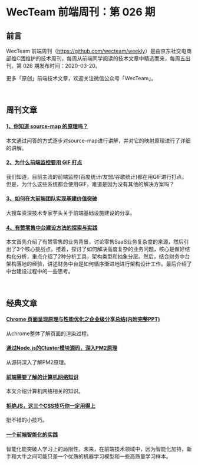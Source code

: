 
# WecTeam 前端周刊：第 026 期

## 前言

WecTeam 前端周刊（<https://github.com/wecteam/weekly>）是由京东社交电商部维C团维护的技术周刊，每周从前端同学阅读的技术文章中精选而来，每周五出刊。第 026 期发布时间：2020-03-20。

更多「原创」前端技术文章，欢迎关注微信公众号「WecTeam」。

<br>

## 周刊文章

#### [1、你知道 source-map 的原理吗？](https://mp.weixin.qq.com/s/9QagQ0Z8grUqsSHaC588xA)

本文通过问答的方式逐步对source-map进行讲解，并对它的映射原理进行了详细的讲解。

#### [2、为什么前端监控要用 GIF 打点](https://toutiao.io/posts/xpy6p8/preview)

我们知道，目前主流的前端监控(百度统计/友盟/谷歌统计)都在用GIF进行打点。但是，为什么这些系统都会使用GIF，难道是因为没有其他的解决方案吗？

#### [3、如何在大前端团队实现基建价值突破](https://mp.weixin.qq.com/s/C_Zu-eIFM3rIuFvJH8Y5sg)

大搜车资深技术专家芋头关于前端基础设施建设的分享。

#### [4、有赞零售中台建设方法的探索与实践](https://tech.youzan.com/zhong-tai-jian-she-fang-fa/)

本文首先介绍了有赞零售的业务背景，讨论零售SaaS业务复杂度的来源，然后引出了3个核心挑战点。接着，探讨了如何解决高度复杂的业务问题，核心是做好结构化分析，重点介绍了2种分析工具，架构类型和抽象分层。然后，结合财务中台架构落地的经验，讲述财务中台是如何循序渐进地进行架构设计工作。最后介绍了中台建设过程中的一些思考。


<br>


## 经典文章

#### [Chrome 页面呈现原理与性能优化之企业级分享总结(内附完整PPT)](https://mp.weixin.qq.com/s/wcw30EUb2ds3AoW176WGeg)

从chrome整体了解页面的渲染过程。


#### [通过Node.js的Cluster模块源码，深入PM2原理](https://mp.weixin.qq.com/s/bYN5tP-waT0B9jorDOCRPg)

从源码深入了解PM2原理。

#### [前端需要了解的计算机网络知识](https://juejin.im/post/5e51febde51d4526c932b390#heading-18)

本文介绍计算机网络相关的知识。

#### [拒绝JS，这三个CSS技巧你一定用得上](https://mp.weixin.qq.com/s/sMoi-N4dOrAE5DT5Ympxhw)

挺不错的小技巧。

#### [一个前端智能化的实践](https://fed.taobao.org/blog/taofed/do71ct/practice-in-frontend/?spm=taofed.homepage.article-section.1.7eab5ac8f6b70P)

智能化能突破人学习上的局限性。未来，在前端技术领域中，因为智能化加持，新手和大牛之间可能只差一个优质的机器学习模型和一些高质量学习样本。
